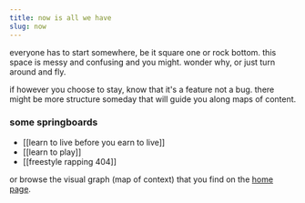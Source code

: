 ```yaml
---
title: now is all we have
slug: now
---
```


everyone has to start somewhere, be it square one or rock bottom. this space is messy and confusing and you might. wonder why, or just turn around and fly.

if however you choose to stay, know that it's a feature not a bug. there might be more structure someday that will guide you along maps of content.

### some springboards
- [[learn to live before you earn to live]]
- [[learn to play]]
- [[freestyle rapping 404]]

or browse the visual graph (map of context) that you find on the [home page](https://reddy2go.com).